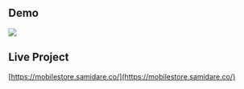## Demo

![](MobileStore.gif)

## Live Project

[https://mobilestore.samidare.co/](https://mobilestore.samidare.co/)
